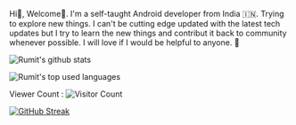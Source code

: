 
Hi👋, Welcome🙂. I'm a self-taught Android developer from India 🇮🇳. Trying to explore new things. I can't be cutting edge updated with the latest tech updates but I try to learn the new things and contribut it back to community whenever possible. I will love if I would be helpful to anyone. 🙂

![Rumit's github stats](https://github-readme-stats.vercel.app/api?username=RumitPatel&show_icons=true&count_private=true&show_icons=true)

![Rumit's top used languages](https://github-readme-stats.vercel.app/api/top-langs/?username=RumitPatel&layout=compact&exclude_repo=dt_laurel_sprout,dt_laurel_sprout_oss,vt_laurel_sprout,vt_laurel_sprout_oss,shrp_xiaomi_laurel_sprout,RumitPatel.github.io,gims-dump,device_oneplus_avicii,oos-cam)

Viewer Count :
 ![Visitor Count](https://profile-counter.glitch.me/{RumitPatel}/count.svg)

[![GitHub Streak](http://github-readme-streak-stats.herokuapp.com?user=RumitPatel&theme=github-light&date_format=M%20j%5B%2C%20Y%5D)](https://git.io/streak-stats)

